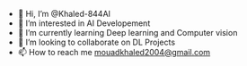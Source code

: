 - 👋 Hi, I’m @Khaled-844AI
- 👀 I’m interested in AI Developement
- 🌱 I’m currently learning Deep learning and Computer vision
- 💞️ I’m looking to collaborate on DL Projects
- 📫 How to reach me mouadkhaled2004@gmail.com

<!---
Khaled-844AI/Khaled-844AI is a ✨ special ✨ repository because its `README.md` (this file) appears on your GitHub profile.
You can click the Preview link to take a look at your changes.
--->
